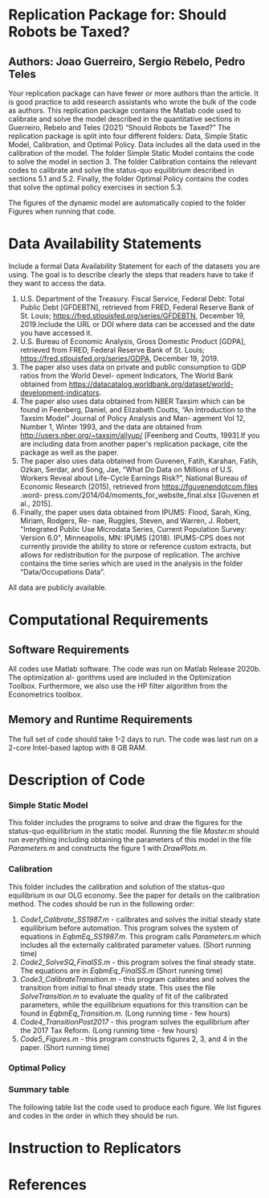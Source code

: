 # Replication Package for: Should Robots be Taxed? 
## Authors: Joao Guerreiro, Sergio Rebelo, Pedro Teles
<annotate>Your replication package can have fewer or more authors than the article. It is good practice to add research assistants who wrote the bulk of the code as authors.</annotate>
This replication package contains the Matlab code used to calibrate and solve the model described in the quantitative sections in Guerreiro, Rebelo and Teles (2021) “Should Robots be Taxed?” The replication package is split into four different folders: Data, Simple Static Model, Calibration, and Optimal Policy. Data includes all the data used in the calibration of the model. The folder Simple Static Model contains the code to solve the model in section 3. The folder Calibration contains the relevant codes to calibrate and solve the status-quo equilibrium described in sections 5.1 and 5.2. Finally, the folder Optimal Policy contains the codes that solve the optimal policy exercises in section 5.3.

The figures of the dynamic model are automatically copied to the folder Figures when running that code.
# Data Availability Statements
<annotate>Include a formal Data Availability Statement for each of the datasets you are using. The goal is to describe clearly the steps that readers have to take if they want to access the data.</annotate>

1. U.S. Department of the Treasury. Fiscal Service, Federal Debt: Total Public Debt [GFDEBTN], retrieved from FRED, Federal Reserve Bank of St. Louis; https://fred.stlouisfed.org/series/GFDEBTN, December 19, 2019.<annotate>Include the URL or DOI where data can be accessed and the date you have accessed it.</annotate>
2. U.S. Bureau of Economic Analysis, Gross Domestic Product [GDPA], retrieved from FRED, Federal Reserve Bank of St. Louis; https://fred.stlouisfed.org/series/GDPA, December 19, 2019.
3. The paper also uses data on private and public consumption to GDP ratios from the World Devel- opment Indicators, The World Bank obtained from https://datacatalog.worldbank.org/dataset/world-development-indicators.
4. The paper also uses data obtained from NBER Taxsim which can be found in Feenberg, Daniel, and Elizabeth Coutts, “An Introduction to the Taxsim Model” Journal of Policy Analysis and Man- agement Vol 12, Number 1, Winter 1993, and the data are obtained from http://users.nber.org/~taxsim/allyup/ [Feenberg and Coutts, 1993].<annotate>If you are including data from another paper's replication package, cite the package as well as the paper.</annotate>	
5. The paper also uses data obtained from Guvenen, Fatih, Karahan, Fatih, Ozkan, Serdar, and Song, Jae, “What Do Data on Millions of U.S. Workers Reveal about Life-Cycle Earnings Risk?”, National Bureau of Economic Research (2015), retrieved from https://fguvenendotcom.files .word- press.com/2014/04/moments_for_website_final.xlsx [Guvenen et al., 2015].
6. Finally, the paper uses data obtained from IPUMS: Flood, Sarah, King, Miriam, Rodgers, Re- nae, Ruggles, Steven, and Warren, J. Robert, "Integrated Public Use Microdata Series, Current Population Survey: Version 6.0", Minneapolis, MN: IPUMS (2018). IPUMS-CPS does not currently provide the ability to store or reference custom extracts, but allows for redistribution for the purpose of replication. The archive contains the time series which are used in the analysis in the folder “Data/Occupations Data”.

All data are publicly available.

# Computational Requirements
## Software Requirements
All codes use Matlab software. The code was run on Matlab Release 2020b. The optimization al- gorithms used are included in the Optimization Toolbox. Furthermore, we also use the HP filter algorithm from the Econometrics toolbox.
## Memory and Runtime Requirements 
The full set of code should take 1-2 days to run. The code was last run on a 2-core Intel-based laptop with 8 GB RAM.

# Description of Code
### Simple Static Model
This folder includes the programs to solve and draw the figures for the status-quo equilibrium in the static model. Running the file *Master.m* should run everything including obtaining the parameters of this model in the file *Parameters.m* and constructs the figure 1 with *DrawPlots.m*.
### Calibration
This folder includes the calibration and solution of the status-quo
equilibrium in our OLG economy. See the paper for details on the calibration
method. The codes should be run in the following order:
1. *Code1_Calibrate_SS1987.m* - calibrates and solves the initial
steady state equilibrium before automation. This program solves the
system of equations in *EqbmEq_SS1987.m*. This program calls
*Parameters.m* which includes all the externally calibrated parameter
values. (Short running time)
2. *Code2_SolveSQ_FinalSS.m* - this program solves the final steady
state. The equations are in *EqbmEq_FinalSS.m* (Short running
time)
3. *Code3_CalibrateTransition.m* - this program calibrates and
solves the transition from initial to final steady state. This uses
the file *SolveTransition.m* to evaluate the quality of fit of
the calibrated parameters, while the equilibrium equations for this
transition can be found in *EqbmEq_Transition.m*. (Long running
time - few hours)
4. *Code4_TransitionPost2017* - this program solves the equilibrium
after the 2017 Tax Reform. (Long running time - few hours)
5. *Code5_Figures.m* - this program constructs figures 2, 3, and
4 in the paper. (Short running time)

### Optimal Policy
### Summary table
The following table list the code used to produce each figure. We
list figures and  codes in the order in which they should be run.

# Instruction to Replicators
# References
